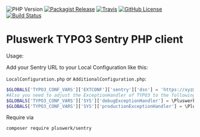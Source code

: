 ![PHP Version](https://img.shields.io/packagist/php-v/pluswerk/sentry.svg?style=flat-square)
[![Packagist Release](https://img.shields.io/packagist/v/pluswerk/sentry.svg)](https://packagist.org/packages/pluswerk/sentry)
[![Travis](https://img.shields.io/travis/pluswerk/sentry.svg?style=flat-square)](https://travis-ci.org/pluswerk/sentry)
[![GitHub License](https://img.shields.io/github/license/pluswerk/sentry.svg?style=flat-square)](https://github.com/pluswerk/sentry/blob/master/LICENSE.txt)
[![Build Status](https://travis-ci.org/pluswerk/sentry.svg?branch=master)](https://travis-ci.org/pluswerk/sentry)

# Pluswerk TYPO3 Sentry PHP client
Usage:

Add your Sentry URL to your Local Configuration like this:

`LocalConfiguration.php` or `AdditionalConfiguration.php`:
```php
$GLOBALS['TYPO3_CONF_VARS']['EXTCONF']['sentry']['dsn'] = 'https://xyz@sentry.io/12345';
#Also you need to adjust the ExceptionHandler of TYPO3 to the following:
$GLOBALS['TYPO3_CONF_VARS']['SYS']['debugExceptionHandler'] = \Pluswerk\Sentry\ErrorHandler\DebugExceptionHandler::class;
$GLOBALS['TYPO3_CONF_VARS']['SYS']['productionExceptionHandler'] = \Pluswerk\Sentry\ErrorHandler\ProductionExceptionHandler::class;
```

Require via
```
composer require pluswerk/sentry
```

